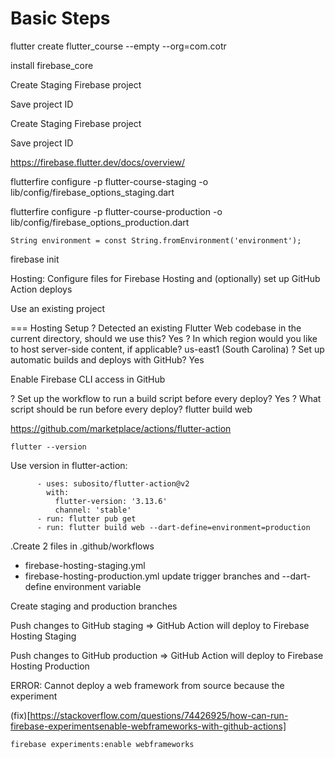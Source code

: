 # Basic Steps

flutter create flutter_course --empty --org=com.cotr

install firebase_core

Create Staging Firebase project

Save project ID

Create Staging Firebase project

Save project ID

https://firebase.flutter.dev/docs/overview/

flutterfire configure -p flutter-course-staging -o lib/config/firebase_options_staging.dart

flutterfire configure -p flutter-course-production -o lib/config/firebase_options_production.dart

```
String environment = const String.fromEnvironment('environment');
```

firebase init

Hosting: Configure files for Firebase Hosting and (optionally) set up GitHub Action deploys

Use an existing project

=== Hosting Setup
? Detected an existing Flutter Web codebase in the current directory, should we use this? Yes
? In which region would you like to host server-side content, if applicable? us-east1 (South Carolina)
? Set up automatic builds and deploys with GitHub? Yes

Enable Firebase CLI access in GitHub

? Set up the workflow to run a build script before every deploy? Yes
? What script should be run before every deploy? flutter build web

https://github.com/marketplace/actions/flutter-action

`flutter --version`

Use version in flutter-action:

```agsl
      - uses: subosito/flutter-action@v2
        with:
          flutter-version: '3.13.6'
          channel: 'stable'
      - run: flutter pub get
      - run: flutter build web --dart-define=environment=production
```

.Create 2 files in .github/workflows
- firebase-hosting-staging.yml
- firebase-hosting-production.yml
update trigger branches and --dart-define environment variable

Create staging and production branches

Push changes to GitHub staging => GitHub Action will deploy to Firebase Hosting Staging

Push changes to GitHub production => GitHub Action will deploy to Firebase Hosting Production

ERROR: Cannot deploy a web framework from source because the experiment

(fix)[https://stackoverflow.com/questions/74426925/how-can-run-firebase-experimentsenable-webframeworks-with-github-actions]

```agsl
firebase experiments:enable webframeworks
```






